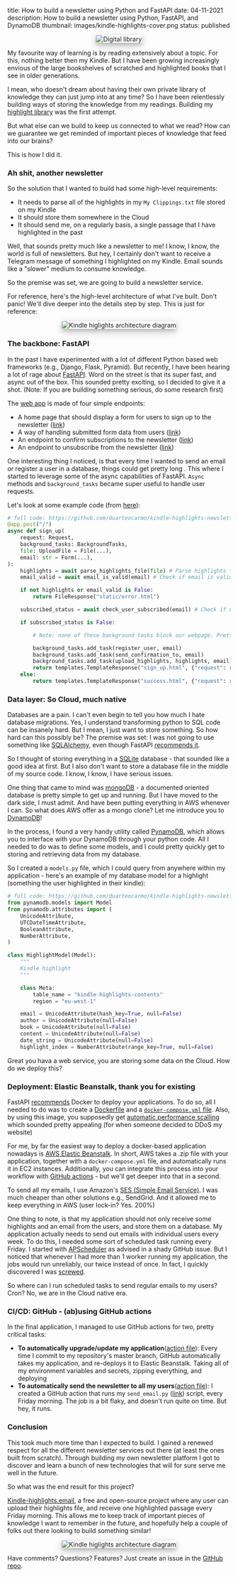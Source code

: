 title: How to build a newsletter using Python and FastAPI
date: 04-11-2021
description: How to build a newsletter using Python, FastAPI, and DynamoDB
thumbnail: images/kindle-highlights-cover.png
status: published

<center>
<img src="{static}/images/kindle-highlights-cover.png" alt="Digital library" style="max-width:100%; box-shadow: 0 4px 8px 0 rgba(0, 0, 0, 0.2), 0 6px 20px 0 rgba(0, 0, 0, 0.19);">
</center>

My favourite way of learning is by reading extensively about a topic. For this, nothing better then my Kindle. But I have been growing increasingly envious of the large bookshelves of scratched and highlighted books that I see in older generations. 

I mean, who doesn't dream about having their own private library of knowledge they can just jump into at any time? So I have been relentlessly building ways of storing the knowledge from my readings. Building my [highlight library](https://duarteocarmo.com/blog/managing-kindle-highlights-with-python-and-github.html) was the first attempt.

But what else can we build to keep us connected to what we read? How can we guarantee we get reminded of important pieces of knowledge that feed into our brains?

This is how I did it. 

### Ah shit, another newsletter 

So the solution that I wanted to build had some high-level requirements:

- It needs to parse all of the highlights in my `My Clippings.txt` file stored on my Kindle
- It should store them somewhere in the Cloud
- It should send me, on a regularly basis, a single passage that I have highlighted in the past

Well, that sounds pretty much like a newsletter to me! I know, I know, the world is full of newsletters. But hey, I certainly don't want to receive a Telegram message of something I highlighted on my Kindle. Email sounds like a "slower" medium to consume knowledge. 

So the premise was set, we are going to build a newsletter service. 

For reference, here's the high-level architecture of what I've built. Don't panic! We'll dive deeper into the details step by step. This is just for reference:

<center>
<img src="{static}/images/kindle-highlights-architecture.png" alt="Kindle higlights architecture diagram" style="max-width:100%; box-shadow: 0 4px 8px 0 rgba(0, 0, 0, 0.2), 0 6px 20px 0 rgba(0, 0, 0, 0.19);">
</center>

### The backbone: FastAPI

In the past I have experimented with a lot of different Python based web frameworks (e.g., Django, Flask, Pyramid). But recently, I have been hearing a lot of rage about [FastAPI](https://fastapi.tiangolo.com/). Word on the street is that its super fast, and async out of the box. This sounded pretty exciting, so I decided to give it a shot. (Note: If you are building something serious, do some research first)

The [web app](https://github.com/duarteocarmo/kindle-highlights-newsletter/blob/master/app/main.py#L23) is made of four simple endpoints:

- A home page that should display a form for users to sign up to the newsletter ([link](https://github.com/duarteocarmo/kindle-highlights-newsletter/blob/c6830513bbb0da05613f221102a47d3fe38409f7/app/main.py#L23))
- A way of handling submitted form data from users ([link](https://github.com/duarteocarmo/kindle-highlights-newsletter/blob/c6830513bbb0da05613f221102a47d3fe38409f7/app/main.py#L28))
- An endpoint to confirm subscriptions to the newsletter ([link](https://github.com/duarteocarmo/kindle-highlights-newsletter/blob/c6830513bbb0da05613f221102a47d3fe38409f7/app/main.py#L54))
- An endpoint to unsubscribe from the newsletter ([link](https://github.com/duarteocarmo/kindle-highlights-newsletter/blob/c6830513bbb0da05613f221102a47d3fe38409f7/app/main.py#L65))

One interesting thing I noticed, is that every time I wanted to send an email or register a user in a database, things could get pretty long . This where I started to leverage some of the async capabilities of FastAPI. `Async` methods and `background_tasks` became super useful to handle user requests. 

Let's look at some example code (from [here](https://github.com/duarteocarmo/kindle-highlights-newsletter/blob/master/app/main.py)):

```python
# full code: https://github.com/duarteocarmo/kindle-highlights-newsletter/blob/master/app/main.py
@app.post("/")
async def sign_up(
    request: Request,
    background_tasks: BackgroundTasks,
    file: UploadFile = File(...),
    email: str = Form(...),
):
    highlights = await parse_highlights_file(file) # Parse highlights from user
    email_valid = await email_is_valid(email) # Check if email is valid

    if not highlights or email_valid is False:
        return FileResponse("static/error.html")

    subscribed_status = await check_user_subscribed(email) # Check if user is subscribed

    if subscribed_status is False:

		# Note: none of these background tasks block our webpage. Pretty awesome.

        background_tasks.add_task(register_user, email)
        background_tasks.add_task(send_confirmation_to, email)
        background_tasks.add_task(upload_highlights, highlights, email)
        return templates.TemplateResponse("sign_up.html", {"request": request})
    else:
        return templates.TemplateResponse("success.html", {"request": request})
```

### Data layer: So Cloud, much native

Databases are a pain. I can't even begin to tell you how much I hate database migrations. Yes, I understand transforming python to SQL code can be insanely hard. But I mean, I just want to store something. So how hard can this possibly be? The premise was set: I was not going to use something like [SQLAlchemy](https://www.sqlalchemy.org/), even though FastAPI [recommends it](https://fastapi.tiangolo.com/tutorial/sql-databases/). 

So I thought of storing everything in a [SQLite](https://www.sqlite.org/index.html) database - that sounded like a good idea at first. But I also don't want to store a database file in the middle of my source code. I know, I know, I have serious issues. 

One thing that came to mind was [mongoDB](https://www.mongodb.com/) - a documented oriented database is pretty simple to get up and running. But I have moved to the dark side, I must admit. And have been putting everything in AWS whenever I can. So what does AWS offer as a mongo clone? Let me introduce you to [DynamoDB](https://aws.amazon.com/dynamodb/)!

In the process, I found a very handy utility called [PynamoDB](https://pynamodb.readthedocs.io/en/latest/), which allows you to interface with your DynamoDB through your python code. All I needed to do was to define some models, and I could pretty quickly get to storing and retrieving data from my database. 

So I created a `models.py` file, which I could query from anywhere within my application - here's an example of my database model for a highlight (something the user highlighted in their kindle):

```python
# full code: https://github.com/duarteocarmo/kindle-highlights-newsletter/blob/master/app/models.py
from pynamodb.models import Model
from pynamodb.attributes import (
    UnicodeAttribute,
    UTCDateTimeAttribute,
    BooleanAttribute,
    NumberAttribute,
)

class HighlightModel(Model):
    """
    Kindle highlight
    """

    class Meta:
        table_name = "kindle-highlights-contents"
        region = "eu-west-1"

    email = UnicodeAttribute(hash_key=True, null=False)
    author = UnicodeAttribute(null=False)
    book = UnicodeAttribute(null=False)
    content = UnicodeAttribute(null=False)
    date_string = UnicodeAttribute(null=False)
    highlight_index = NumberAttribute(range_key=True, null=False)
```

Great you hava a web service, you are storing some data on the Cloud. How do we deploy this? 

### Deployment: Elastic Beanstalk, thank you for existing

FastAPI [recommends](https://fastapi.tiangolo.com/deployment/docker/) Docker to deploy your applications. To do so, all I needed to do was to create a [Dockerfile](https://github.com/duarteocarmo/kindle-highlights-newsletter/blob/master/Dockerfile) and a [`docker-compose.yml` file](https://github.com/duarteocarmo/kindle-highlights-newsletter/blob/master/docker-compose.yml). Also, by using this image, you supposedly get [automatic performance scalling](https://github.com/tiangolo/uvicorn-gunicorn-fastapi-docker) which sounded pretty appealing (for when someone decided to DDoS my website)

For me, by far the easiest way to deploy a docker-based application nowadays is [AWS Elastic Beanstalk](https://aws.amazon.com/elasticbeanstalk/). In short, AWS takes a .zip file with your application, together with a `docker-compose.yml` file, and automatically runs it in EC2 instances. Additionally, you can integrate this process into your workflow with [GitHub actions](https://github.com/features/actions) - but we'll get deeper into that in a second. 

To send all my emails, I use Amazon's [SES (Simple Email Service)](https://aws.amazon.com/ses/). I was much cheaper than other solutions e.g., SendGrid. And it allowed me to keep everything in AWS (user lock-in? Yes. 200%)

One thing to note, is that my application should not only receive some highlights and an email from the users, and store them on a database. My application actually needs to send out emails with individual users every week. To do this, I needed some sort of scheduled task running every Friday. I started with [APScheduler](https://github.com/tiangolo/fastapi/issues/520#issuecomment-716969948) as advised in a shady GitHub issue. But I noticed that whenever I had more than 1 worker running my application, the jobs would run unreliably, our twice instead of once. In fact, I quickly discovered I was [screwed](https://apscheduler.readthedocs.io/en/stable/faq.html#how-do-i-share-a-single-job-store-among-one-or-more-worker-processes).

So where can I run scheduled tasks to send regular emails to my users? Cron? No, we are in the Cloud native era. 

### CI/CD: GitHub - (ab)using GitHub actions

In the final application, I managed to use GitHub actions for two, pretty critical tasks:

- **To automatically upgrade/update my application**([action file](https://github.com/duarteocarmo/kindle-highlights-newsletter/blob/master/.github/workflows/elastic_beanstalk.yml)): Every time I commit to my repository's master branch, GitHub automatically takes my application, and re-deploys it to Elastic Beanstalk. Taking all of my environment variables and secrets, zipping everything, and deploying 
- **To automatically send the newsletter to all my users**([action file](https://github.com/duarteocarmo/kindle-highlights-newsletter/blob/master/.github/workflows/send_newsletter.yml)): I created a GitHub action that runs my `send_email.py` ([link](https://github.com/duarteocarmo/kindle-highlights-newsletter/blob/master/send_email.py)) script, every Friday morning. The job is a bit flaky, and doesn't run quite on time. But hey, it runs. 

### Conclusion

This took much more time than I expected to build. I gained a renewed respect for all the different newsletter services out there (at least the ones built from scratch). Through building my own newsletter platform I got to discover and learn a bunch of new technologies that will for sure serve me well in the future. 

So what was the end result for this project? 

[Kindle-highlights.email](https://kindle-highlights.email/), a free and open-source project where any user can upload their highlights file, and receive one highlighted passage every Friday morning. This allows me to keep track of important pieces of knowledge I want to remember in the future, and hopefully help a couple of folks out there looking to build something similar!

<center>
<img src="{static}/images/kindle-highlights.png" alt="Kindle higlights architecture diagram" style="max-width:100%; box-shadow: 0 4px 8px 0 rgba(0, 0, 0, 0.2), 0 6px 20px 0 rgba(0, 0, 0, 0.19);">
</center>

Have comments? Questions? Features? Just create an issue in the [GitHub repo](https://github.com/duarteocarmo/kindle-highlights-newsletter).
